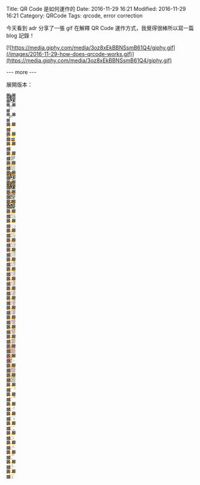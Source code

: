 Title: QR Code 是如何運作的
Date: 2016-11-29 16:21
Modified: 2016-11-29 16:21
Category: QRCode
Tags: qrcode, error correction

今天看到 adr 分享了一張 gif 在解釋 QR Code 運作方式，我覺得很棒所以寫一篇 blog 記錄！

[![https://media.giphy.com/media/3oz8xEkBBNSsmB61Q4/giphy.gif](/images/2016-11-29-how-does-qrcode-works.gif)](https://media.giphy.com/media/3oz8xEkBBNSsmB61Q4/giphy.gif)

--- more ---

展開版本：

![expanded.png](/images/2016-11-29-how-does-qrcode-works-expanded.png)
